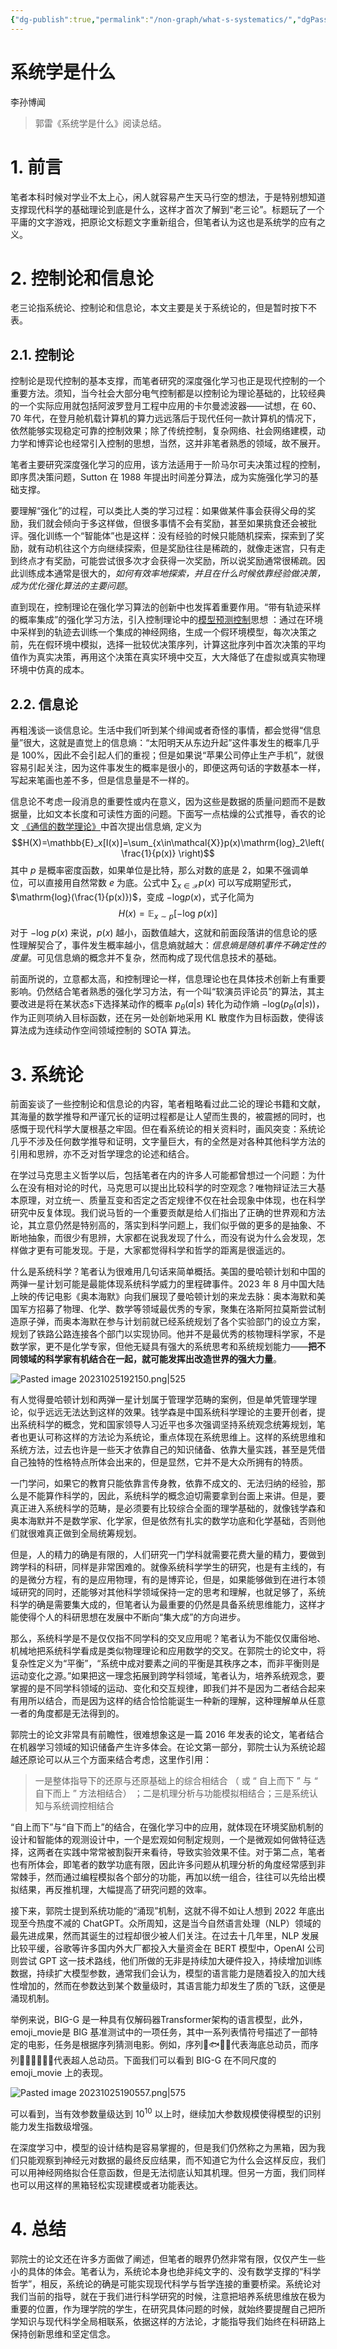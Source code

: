```yaml
---
{"dg-publish":true,"permalink":"/non-graph/what-s-systematics/","dgPassFrontmatter":true,"created":"2023-10-25T09:58:53.631+08:00","updated":"2023-10-25T20:02:23.936+08:00"}
---
```


# 系统学是什么

李孙博闻

> 郭雷《系统学是什么》阅读总结。

# 1. 前言

笔者本科时候对学业不太上心，闲人就容易产生天马行空的想法，于是特别想知道支撑现代科学的基础理论到底是什么，这样才首次了解到“老三论”。标题玩了一个平庸的文字游戏，把原论文标题文字重新组合，但笔者认为这也是系统学的应有之义。

# 2. 控制论和信息论

老三论指系统论、控制论和信息论，本文主要是关于系统论的，但是暂时按下不表。

## 2.1. 控制论

控制论是现代控制的基本支撑，而笔者研究的深度强化学习也正是现代控制的一个重要方法。须知，当今社会大部分电气控制都是以控制论为理论基础的，比较经典的一个实际应用就包括阿波罗登月工程中应用的卡尔曼滤波器——试想，在 60、70 年代，在登月舱机载计算机的算力远远落后于现代任何一款计算机的情况下，依然能够实现稳定可靠的控制效果；除了传统控制，复杂网络、社会网络建模，动力学和博弈论也经常引入控制的思想，当然，这并非笔者熟悉的领域，故不展开。

笔者主要研究深度强化学习的应用，该方法适用于一阶马尔可夫决策过程的控制，即序贯决策问题，Sutton 在 1988 年提出时间差分算法，成为实施强化学习的基础支撑。

要理解“强化”的过程，可以类比人类的学习过程：如果做某件事会获得父母的奖励，我们就会倾向于多这样做，但很多事情不会有奖励，甚至如果挑食还会被批评。强化训练一个“智能体”也是这样：没有经验的时候只能随机探索，探索到了奖励，就有动机往这个方向继续探索，但是奖励往往是稀疏的，就像走迷宫，只有走到终点才有奖励，可能尝试很多次才会获得一次奖励，所以说奖励通常很稀疏。因此训练成本通常是很大的，*如何有效率地探索，并且在什么时候依靠经验做决策，成为优化强化算法的主要问题*。

直到现在，控制理论在强化学习算法的创新中也发挥着重要作用。“带有轨迹采样的概率集成”的强化学习方法，引入控制理论中的[模型预测控制](https://www.bilibili.com/video/BV1cL411n7KV/?spm_id_from=333.337.search-card.all.click)思想 ：通过在环境中采样到的轨迹去训练一个集成的神经网络，生成一个假环境模型，每次决策之前，先在假环境中模拟，选择一批较优决策序列，计算这批序列中首次决策的平均值作为真实决策，再用这个决策在真实环境中交互，大大降低了在虚拟或真实物理环境中仿真的成本。

## 2.2. 信息论

再粗浅谈一谈信息论。生活中我们听到某个绯闻或者奇怪的事情，都会觉得“信息量”很大，这就是直觉上的信息熵：“太阳明天从东边升起”这件事发生的概率几乎是 100%，因此不会引起人们的重视；但是如果说“苹果公司停止生产手机”，就很容易引起关注，因为这件事发生的概率是很小的，即便这两句话的字数基本一样，写起来笔画也差不多，但是信息量是不一样的。

信息论不考虑一段消息的重要性或内在意义，因为这些是数据的质量问题而不是数据量，比如文本长度和可读性方面的问题。下面写一点枯燥的公式推导，香农的论文 [《通信的数学理论》](https://cdn.l7audiolab.com/wp-content/uploads/2022/06/%E9%80%9A%E4%BF%A1%E7%9A%84%E6%95%B0%E5%AD%A6%E7%90%86%E8%AE%BA.pdf)中首次提出信息熵, 定义为
$$H(X)=\mathbb{E}_x[I(x)]=\sum_{x\in\mathcal{X}}p(x)\mathrm{log}_2\left(\frac{1}{p(x)} \right)$$
其中 $p$ 是概率密度函数，如果单位是比特，那么对数的底是 2，如果不强调单位，可以直接用自然常数 $e$ 为底。公式中 $\sum_{x\in\mathcal{X}}p(x)$ 可以写成期望形式，$\mathrm{log}(\frac{1}{p(x)})$，变成 $-\mathrm{log}p(x)$，式子化简为
$$
H(x)=\mathbb{E}_{x\sim p}[-\mathrm{log}~p(x)]
$$
对于 $-\mathrm{log}~ p(x)$ 来说，$p(x)$ 越小，函数值越大，这就和前面段落讲的信息论的感性理解契合了，事件发生概率越小，信息熵就越大：*信息熵是随机事件不确定性的度量*。可见信息熵的概念并不复杂，然而构成了现代信息技术的基础。

前面所说的，立意都太高，和控制理论一样，信息理论也在具体技术创新上有重要影响。仍然结合笔者熟悉的强化学习方法，有一个叫“软演员评论员”的算法，其主要改进是将在某状态$s$下选择某动作的概率 $p_{\theta}(a|s)$ 转化为动作熵 $-\mathrm{log}(p_{\theta}(a|s))$，作为正则项纳入目标函数，还在另一处创新地采用 KL 散度作为目标函数，使得该算法成为连续动作空间领域控制的 SOTA 算法。

# 3. 系统论

前面妄谈了一些控制论和信息论的内容，笔者粗略看过此二论的理论书籍和文献，其海量的数学推导和严谨冗长的证明过程都是让人望而生畏的，被震撼的同时，也感慨于现代科学大厦根基之牢固。但在看系统论的相关资料时，画风突变：系统论几乎不涉及任何数学推导和证明，文字量巨大，有的全然是对各种其他科学方法的引用和思辨，亦不乏对哲学理念的论述和结合。

在学过马克思主义哲学以后，包括笔者在内的许多人可能都曾想过一个问题：为什么在没有相对论的时代，马克思可以提出比较科学的时空观念？唯物辩证法三大基本原理，对立统一、质量互变和否定之否定规律不仅在社会现象中体现，也在科学研究中反复体现。我们说马哲的一个重要贡献是给人们指出了正确的世界观和方法论，其立意仍然是特别高的，落实到科学问题上，我们似乎做的更多的是抽象、不断地抽象，而很少有思辨，大家都在说我发现了什么，而没有说为什么会发现，怎样做才更有可能发现。于是，大家都觉得科学和哲学的距离是很遥远的。

什么是系统科学？笔者认为很难用几句话来简单概括。美国的曼哈顿计划和中国的两弹一星计划可能是最能体现系统科学威力的里程碑事件。2023 年 8 月中国大陆上映的传记电影《奥本海默》向我们展现了曼哈顿计划的来龙去脉：奥本海默和美国军方招募了物理、化学、数学等领域最优秀的专家，聚集在洛斯阿拉莫斯尝试制造原子弹，而奥本海默在参与计划前就已经系统规划了各个实验部门的设立方案，规划了铁路公路连接各个部门以实现协同。他并不是最优秀的核物理科学家，不是数学家，更不是化学专家，但他无疑具有强大的系统思考和系统规划能力——**把不同领域的科学家有机结合在一起，就可能发挥出改造世界的强大力量**。

![Pasted image 20231025192150.png|525](/img/user/%E9%99%84%E4%BB%B6/Pasted%20image%2020231025192150.png)

有人觉得曼哈顿计划和两弹一星计划属于管理学范畴的案例，但是单凭管理学理论，似乎远远无法达到这样的效果。钱学森是中国系统科学理论的主要开创者，提出系统科学的概念，党和国家领导人习近平也多次强调坚持系统观念统筹规划，笔者也更认可称这样的方法论为系统论，重点体现在系统思维上。这样的系统思维和系统方法，过去也许是一些天才依靠自己的知识储备、依靠大量实践，甚至是凭借自己独特的性格特点所体会出来的，但是显然，它并不是大众所拥有的特质。

一门学问，如果它的教育只能依靠言传身教，依靠不成文的、无法归纳的经验，那么是不能算作科学的，因此，系统科学的概念迫切需要拿到台面上来讲。但是，要真正进入系统科学的范畴，是必须要有比较综合全面的理学基础的，就像钱学森和奥本海默并不是数学家、化学家，但是依然有扎实的数学功底和化学基础，否则他们就很难真正做到全局统筹规划。

但是，人的精力的确是有限的，人们研究一门学科就需要花费大量的精力，要做到跨学科的科研，同样是非常困难的。就像系统科学学生的研究，也是有主线的，有的是微分方程，有的是应用物理，有的是博弈论，但是，如果能够做到在进行本领域研究的同时，还能够对其他科学领域保持一定的思考和理解，也就足够了，系统科学的确是需要集大成的，但笔者认为最重要的仍然是具备系统思维能力，这样才能使得个人的科研思想在发展中不断向“集大成”的方向进步。

那么，系统科学是不是仅仅指不同学科的交叉应用呢？笔者认为不能仅仅庸俗地、机械地把系统科学看成是类似物理理论和应用数学的交叉。在郭院士的论文中，将复杂性定义为“平衡”，“系统中成对要素之间的平衡是其秩序之本，而非平衡则是运动变化之源。”如果把这一理念拓展到跨学科领域，笔者认为，培养系统观念，要掌握的是不同学科领域的运动、变化和交互规律，即我们并不是因为二者结合起来有用所以结合，而是因为这样的结合恰恰能诞生一种新的理解，这种理解单从任意一者的角度都是无法得到的。

郭院士的论文非常具有前瞻性，很难想象这是一篇 2016 年发表的论文，笔者结合在机器学习领域的知识储备产生许多体会。在论文第一部分，郭院士认为系统论超越还原论可以从三个方面来结合考虑，这里作引用：

> 一是整体指导下的还原与还原基础上的综合相结合 （ 或 “ 自上而下 ” 与 “ 自下而上 ” 方法相结合） ；二是机理分析与功能模拟相结合；三是系统认知与系统调控相结合

“自上而下”与“自下而上”的结合，在强化学习中的应用，就体现在环境奖励机制的设计和智能体的观测设计中，一个是宏观如何制定规则，一个是微观如何做特征选择，这两者在实践中常常被割裂开来看待，导致实验效果不佳。对于第二点，笔者也有所体会，即笔者的数学功底有限，因此许多问题从机理分析的角度经常感到非常棘手，然而通过编程模拟各个部分的功能，再加以统一组合，往往可以先给出模拟结果，再反推机理，大幅提高了研究问题的效率。

接下来，郭院士提到系统功能的“涌现”机制，这就不得不如让人想到 2022 年底出现至今热度不减的 ChatGPT。众所周知，这是当今自然语言处理（NLP）领域的最先进成果，然而其诞生的过程却很少被人们关注。在过去十几年里，NLP 发展比较平缓，谷歌等许多国内外大厂都投入大量资金在 BERT 模型中，OpenAI 公司则尝试 GPT 这一技术路线，他们所做的无非是持续加大硬件投入，持续增加训练数据，持续扩大模型参数，通常我们会认为，模型的语言能力是随着投入的加大线性增加的，然而在参数达到某个数量级时，其语言能力却发生了质的飞跃，这便是涌现机制。

举例来说，BIG-G 是一种具有仅解码器Transformer架构的语言模型，此外，emoji_movie是 BIG 基准测试中的一项任务，其中一系列表情符号描述了一部特定的电影，任务是根据序列猜测电影。例如，序列👧🐟🐠🐡代表海底总动员，而序列🦸🦸‍♂️👦👧👶代表超人总动员。下面我们可以看到 BIG-G 在不同尺度的 emoji_movie 上的表现。

![Pasted image 20231025190557.png|575](/img/user/%E9%99%84%E4%BB%B6/Pasted%20image%2020231025190557.png)

可以看到，当有效参数量级达到 $10^{10}$ 以上时，继续加大参数规模使得模型的识别能力发生指数级增强。

在深度学习中，模型的设计结构是容易掌握的，但是我们仍然称之为黑箱，因为我们只能观察到神经元对数据的最终反应结果，而不知道它为什么会这样反应，我们可以用神经网络拟合任意函数，但是无法彻底认知其机理。但另一方面，我们同样也可以用这样的黑箱轻松实现建模或者功能表达。

# 4. 总结

郭院士的论文还在许多方面做了阐述，但笔者的眼界仍然非常有限，仅仅产生一些小的具体的体会。笔者认为，系统论本身也绝非纯文字的、没有数学支撑的“科学哲学”，相反，系统论的确是可能实现现代科学与哲学连接的重要桥梁。系统论对我们当前的指导，就在于我们进行科学研究的时候，注意把培养系统思维放在极为重要的位置，作为理学院的学生，在研究具体问题的时候，就始终要提醒自己把所学知识与现代科学全局相联系，依据这样的方法论，才能指导我们始终在科研路上保持创新思维和坚定信念。